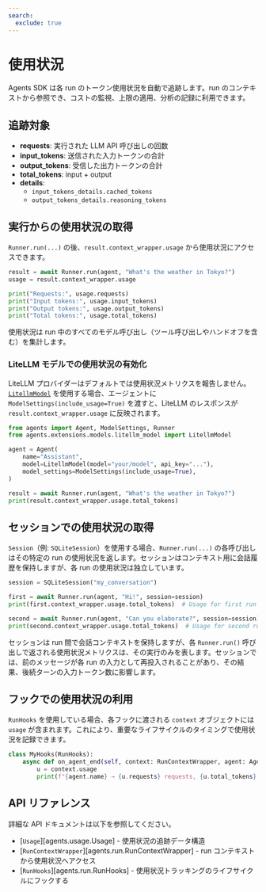 ```yaml
---
search:
  exclude: true
---
```

# 使用状況

Agents SDK は各 run のトークン使用状況を自動で追跡します。run のコンテキストから参照でき、コストの監視、上限の適用、分析の記録に利用できます。

## 追跡対象

- **requests**: 実行された LLM API 呼び出しの回数
- **input_tokens**: 送信された入力トークンの合計
- **output_tokens**: 受信した出力トークンの合計
- **total_tokens**: input + output
- **details**:
  - `input_tokens_details.cached_tokens`
  - `output_tokens_details.reasoning_tokens`

## 実行からの使用状況の取得

`Runner.run(...)` の後、`result.context_wrapper.usage` から使用状況にアクセスできます。

```python
result = await Runner.run(agent, "What's the weather in Tokyo?")
usage = result.context_wrapper.usage

print("Requests:", usage.requests)
print("Input tokens:", usage.input_tokens)
print("Output tokens:", usage.output_tokens)
print("Total tokens:", usage.total_tokens)
```

使用状況は run 中のすべてのモデル呼び出し（ツール呼び出しやハンドオフを含む）を集計します。

### LiteLLM モデルでの使用状況の有効化

LiteLLM プロバイダーはデフォルトでは使用状況メトリクスを報告しません。[`LitellmModel`](models/litellm.md) を使用する場合、エージェントに `ModelSettings(include_usage=True)` を渡すと、LiteLLM のレスポンスが `result.context_wrapper.usage` に反映されます。

```python
from agents import Agent, ModelSettings, Runner
from agents.extensions.models.litellm_model import LitellmModel

agent = Agent(
    name="Assistant",
    model=LitellmModel(model="your/model", api_key="..."),
    model_settings=ModelSettings(include_usage=True),
)

result = await Runner.run(agent, "What's the weather in Tokyo?")
print(result.context_wrapper.usage.total_tokens)
```

## セッションでの使用状況の取得

`Session`（例: `SQLiteSession`）を使用する場合、`Runner.run(...)` の各呼び出しはその特定の run の使用状況を返します。セッションはコンテキスト用に会話履歴を保持しますが、各 run の使用状況は独立しています。

```python
session = SQLiteSession("my_conversation")

first = await Runner.run(agent, "Hi!", session=session)
print(first.context_wrapper.usage.total_tokens)  # Usage for first run

second = await Runner.run(agent, "Can you elaborate?", session=session)
print(second.context_wrapper.usage.total_tokens)  # Usage for second run
```

セッションは run 間で会話コンテキストを保持しますが、各 `Runner.run()` 呼び出しで返される使用状況メトリクスは、その実行のみを表します。セッションでは、前のメッセージが各 run の入力として再投入されることがあり、その結果、後続ターンの入力トークン数に影響します。

## フックでの使用状況の利用

`RunHooks` を使用している場合、各フックに渡される `context` オブジェクトには `usage` が含まれます。これにより、重要なライフサイクルのタイミングで使用状況を記録できます。

```python
class MyHooks(RunHooks):
    async def on_agent_end(self, context: RunContextWrapper, agent: Agent, output: Any) -> None:
        u = context.usage
        print(f"{agent.name} → {u.requests} requests, {u.total_tokens} total tokens")
```

## API リファレンス

詳細な API ドキュメントは以下を参照してください。

- [`Usage`][agents.usage.Usage] - 使用状況の追跡データ構造
- [`RunContextWrapper`][agents.run.RunContextWrapper] - run コンテキストから使用状況へアクセス
- [`RunHooks`][agents.run.RunHooks] - 使用状況トラッキングのライフサイクルにフックする